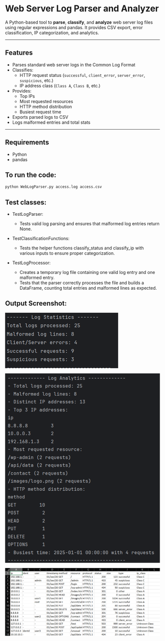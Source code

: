 # Web Server Log Parser and Analyzer

A Python-based tool to **parse**, **classify**, and **analyze** web server log files using regular expressions and pandas. It provides CSV export, error classification, IP categorization, and analytics.

---

## Features

- Parses standard web server logs in the Common Log Format
- Classifies:
  - HTTP request status (`successful`, `client_error`, `server_error`, `suspicious`, etc.)
  - IP address class (`Class A`, `Class B`, etc.)
- Provides:
  - Top IPs
  - Most requested resources
  - HTTP method distribution
  - Busiest request time
- Exports parsed logs to CSV
- Logs malformed entries and total stats

---

## Requirements

- Python
- pandas

## To run the code:

```bash
python WebLogParser.py access.log access.csv
```

## Test classes:
- TestLogParser:
  - Tests valid log parsing and ensures that malformed log entries return None.

- TestClassificationFunctions:
  - Tests the helper functions classify_status and classify_ip with various inputs to ensure proper categorization.

- TestLogProcessor:
  - Creates a temporary log file containing one valid log entry and one malformed entry. 
  - Tests that the parser correctly processes the file and builds a DataFrame, counting total entries and malformed lines as expected.

## Output Screenshot:

![img.png](img.png)

![img_1.png](img_1.png)

![img_2.png](img_2.png)